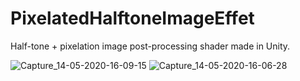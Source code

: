 # PixelatedHalftoneImageEffet
Half-tone + pixelation image post-processing shader made in Unity.

![Capture_14-05-2020-16-09-15](https://github.com/LRP500/PixelatedHalftoneImageEffet/assets/11078881/bdb0b919-e18b-44c2-ade8-f565985f84fc)
![Capture_14-05-2020-16-06-28](https://github.com/LRP500/PixelatedHalftoneImageEffet/assets/11078881/6760c849-2814-4330-9dde-940bc0def56f)
